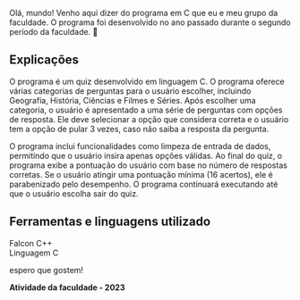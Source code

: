 Olá, mundo! Venho aqui dizer do programa em C que eu e meu grupo da faculdade. O programa foi desenvolvido no ano passado durante o segundo período da faculdade. 📢

## Explicações 

O programa é um quiz desenvolvido em linguagem C. O programa oferece várias categorias de perguntas para o usuário escolher, incluindo Geografia, História, Ciências e Filmes e Séries. Após escolher uma categoria, o usuário é apresentado a uma série de perguntas com opções de resposta. Ele deve selecionar a opção que considera correta e o usuário tem a opção de pular 3 vezes, caso não saiba a resposta da pergunta. 

O programa inclui funcionalidades como limpeza de entrada de dados, permitindo que o usuário insira apenas opções válidas. Ao final do quiz, o programa exibe a pontuação do usuário com base no número de respostas corretas. Se o usuário atingir uma pontuação mínima (16 acertos), ele é parabenizado pelo desempenho. O programa continuará executando até que o usuário escolha sair do quiz.

## Ferramentas e linguagens utilizado

Falcon C++ <br>
Linguagem C

espero que gostem!

<b> Atividade da faculdade - 2023 </b>
